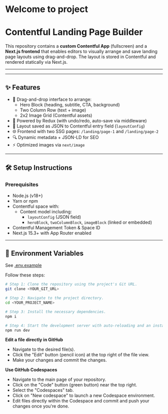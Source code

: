 # Welcome to project

# Contentful Landing Page Builder

This repository contains a **custom Contentful App** (fullscreen) and a **Next.js frontend** that enables editors to visually arrange and save landing page layouts using drag-and-drop. The layout is stored in Contentful and rendered statically via Next.js.

---

---

## ✨ Features

- 🔲 Drag-and-drop interface to arrange:
  - Hero Block (heading, subtitle, CTA, background)
  - Two Column Row (text + image)
  - 2x2 Image Grid (Contentful assets)
- 🧠 Powered by Redux (with undo/redo, auto-save via middleware)
- 💾 Layout saved as JSON to Contentful entry field (`layoutConfig`)
- 🌐 Frontend with two SSG pages: `/landing/page-1` and `/landing/page-2`
- 🔍 Dynamic metadata + JSON-LD for SEO
- ⚡ Optimized images via `next/image`

---

## 🛠️ Setup Instructions

### Prerequisites
- Node.js (v18+)
- Yarn or npm
- Contentful space with:
  - Content model including:
    - `layoutConfig` (JSON field)
    - `heroBlock`, `twoColumnBlock`, `imageBlock` (linked or embedded)
- Contentful Management Token & Space ID
- Next.js 15.3+ with App Router enabled

---

## 🔧 Environment Variables

See [.env.example](./.env.example)




Follow these steps:

```sh
# Step 1: Clone the repository using the project's Git URL.
git clone <YOUR_GIT_URL>

# Step 2: Navigate to the project directory.
cd <YOUR_PROJECT_NAME>

# Step 3: Install the necessary dependencies.
npm i

# Step 4: Start the development server with auto-reloading and an instant preview.
npm run dev
```

**Edit a file directly in GitHub**

- Navigate to the desired file(s).
- Click the "Edit" button (pencil icon) at the top right of the file view.
- Make your changes and commit the changes.

**Use GitHub Codespaces**

- Navigate to the main page of your repository.
- Click on the "Code" button (green button) near the top right.
- Select the "Codespaces" tab.
- Click on "New codespace" to launch a new Codespace environment.
- Edit files directly within the Codespace and commit and push your changes once you're done.




